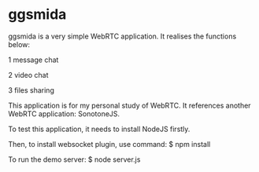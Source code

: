 ggsmida
=======
ggsmida is a very simple WebRTC application. It realises the functions below:

1 message chat

2 video chat

3 files sharing

This application is for my personal study of WebRTC. It references another WebRTC application: SonotoneJS.

To test this application, it needs to install NodeJS firstly.

Then, to install websocket plugin, use command: $ npm install

To run the demo server: $ node server.js
